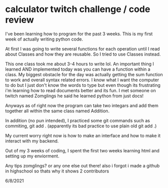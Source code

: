 # calculator twitch challenge / code review


I've been learning how to program for the past 3 weeks. This is my first week of actually writing python code.

At first I was going to write several functions for each operation until I read about Classes and how they are reusable. So I tried to use Classes instead.

This one class took me about 3-4 hours to write lol. An important thing I learned AND implemented today was you can have a function within a class. My biggest obstacle for the day was actually getting the sum function to work and overall syntax related errors. I know what I want the computer to do but I just don't know the words to type but even though its frustrating i'm learning how to read documents better and its fun. I met someone on twitch named Zomglings he said he learned python from just docs!


Anyways as of right now the program can take two integars and add them together all within the same class named Addition.

In addition (no pun intended), I practiced some git commands such as commiting, git add <fileName> .
(apparently its bad practice to use plain old git add .)


My current worry right now is how to make an interface and how to make it interact with my backend.

Out of my 3 weeks of coding, I spent the first two weeks learning html and setting up my enviorment.


Any tips zomglings? or any one else out there! 
  also i forgot i made a github in highschool so thats why it shows 2 contributors 



6/8/2021
